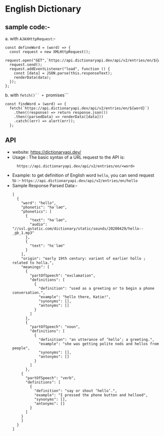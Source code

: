 # English Dictionary

## sample code:- <br>
a. with ```AJAXHttpRequest```:-
 ```
 const defineWord = (word) => {
   const request = new XMLHttpRequest();
   request.open("GET",`https://api.dictionaryapi.dev/api/v2/entries/en/${word}`);
   request.send();
   request.addEventListener("load", function () {
     const [data] = JSON.parse(this.responseText);
     renderData(data);
   });
 };
```

b. with ```fetch()`` + ```promises```
```
const findWord = (word) => {
  fetch(`https://api.dictionaryapi.dev/api/v2/entries/en/${word}`)
    .then((response) => return response.json())
    .then((parsedData) => renderData([data]))
    .catch((err) => alert(err));
  };
```
## API
- website: https://dictionaryapi.dev/
- Usage : The basic syntax of a URL request to the API is:
  ```
    https://api.dictionaryapi.dev/api/v2/entries/en/<word>
  ```
- Example: to get definition of English word ```hello```, you can send request to :-
    ```https://api.dictionaryapi.dev/api/v2/entries/en/hello```
- Sample Response Parsed Data:-
  ```
  [
    {
      "word": "hello",
      "phonetic": "həˈləʊ",
      "phonetics": [
        {
          "text": "həˈləʊ",
          "audio": "//ssl.gstatic.com/dictionary/static/sounds/20200429/hello--_gb_1.mp3"
        },
        {
          "text": "hɛˈləʊ"
        }
      ],
      "origin": "early 19th century: variant of earlier hollo ; related to holla.",
      "meanings": [
        {
          "partOfSpeech": "exclamation",
          "definitions": [
            {
              "definition": "used as a greeting or to begin a phone conversation.",
              "example": "hello there, Katie!",
              "synonyms": [],
              "antonyms": []
            }
          ]
        },
        {
          "partOfSpeech": "noun",
          "definitions": [
            {
              "definition": "an utterance of ‘hello’; a greeting.",
              "example": "she was getting polite nods and hellos from people",
              "synonyms": [],
              "antonyms": []
            }
          ]
        },
      {
        "partOfSpeech": "verb",
        "definitions": [  
          {
            "definition": "say or shout ‘hello’.",
            "example": "I pressed the phone button and helloed",
            "synonyms": [],
            "antonyms": []
          }
        ]
      }
      ]
    }
  ] 
```
